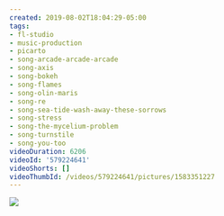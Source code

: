 ```yaml
---
created: 2019-08-02T18:04:29-05:00
tags:
- fl-studio
- music-production
- picarto
- song-arcade-arcade-arcade
- song-axis
- song-bokeh
- song-flames
- song-olin-maris
- song-re
- song-sea-tide-wash-away-these-sorrows
- song-stress
- song-the-mycelium-problem
- song-turnstile
- song-you-too
videoDuration: 6206
videoId: '579224641'
videoShorts: []
videoThumbId: /videos/579224641/pictures/1583351227
---
```


![](20190802230429.jpg)

